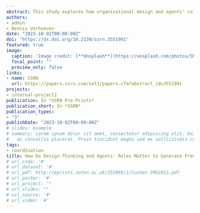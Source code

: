 ```yaml
---
abstract: This study explores how organizational design and agents' roles affect the ability to generate predictive knowledge necessary for achieving strategic goals in dynamic organizational environments. Through an analysis of 20 cases in the IP value chain of large organizations, we discovered that decision-makers can effectively use a combination of hierarchical and horizontal coordination mechanisms. Additionally, we identified four distinct roles played by agents in shaping predictive knowledge. This study presents a new framework that emphasizes the interplay between organizational design and agent contributions, advancing our understanding of predictive knowledge generation in complex settings. Our findings provide valuable insights for optimizing the strategic design of critical organizational functions, such as the IP value chain, which can impact innovation and competitiveness.
authors:
- admin
- Dennis Verhoeven
date: "2023-10-02T00:00:00Z"
doi: "https://dx.doi.org/10.2139/ssrn.3551991"
featured: true
image:
  caption: 'Image credit: [**Unsplash**](https://unsplash.com/photos/SM8XB01NGjQ)'
  focal_point: ""
  preview_only: false
links:
- name: SSRN
  url: https://papers.ssrn.com/sol3/papers.cfm?abstract_id=3551991
projects:
- internal-project2
publication: In *SSRN Pre-Prints*
publication_short: In *SSRN*
publication_types:
- "3"
publishDate: "2023-10-02T00:00:00Z"
# slides: example
# summary: Lorem ipsum dolor sit amet, consectetur adipiscing elit. Duis posuere tellus
#   ac convallis placerat. Proin tincidunt magna sed ex sollicitudin condimentum.
tags:
- coordination
title: How Do Design-Thinking and Agents' Roles Matter to Generate Predictive Knowledge in Organizations?
# url_code: '#'
# url_dataset: '#'
# url_pdf: http://eprints.soton.ac.uk/352095/1/Cushen-IMV2013.pdf
# url_poster: '#'
# url_project: ""
# url_slides: ""
# url_source: '#'
# url_video: '#'
---
```



